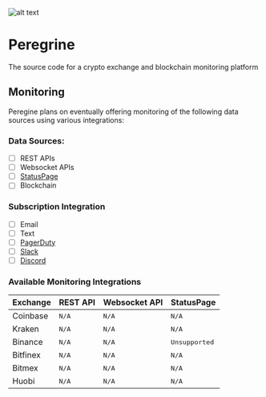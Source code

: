 ![alt text](http://clipart-library.com/new_gallery/falcon-clipart-39.gif=250x250)

# Peregrine
The source code for a crypto exchange and blockchain monitoring platform

## Monitoring
Peregine plans on eventually offering monitoring of the following data sources using various integrations:
### Data Sources:
- [ ] REST APIs
- [ ] Websocket APIs
- [ ] [StatusPage](https://www.atlassian.com/software/statuspage)
- [ ] Blockchain

### Subscription Integration
- [ ] Email
- [ ] Text
- [ ] [PagerDuty](https://www.pagerduty.com/)
- [ ] [Slack](https://slack.com/)
- [ ] [Discord](https://discord.com/)

### Available Monitoring Integrations
Exchange      | REST API                 | Websocket API            | StatusPage
------------- | ------------------------ | ------------------------ | -----------------------
Coinbase      | <kbd>N/A</kbd>           | <kbd>N/A</kbd>           | <kbd>N/A</kbd>
Kraken        | <kbd>N/A</kbd>           | <kbd>N/A</kbd>           | <kbd>N/A</kbd>
Binance       | <kbd>N/A</kbd>           | <kbd>N/A</kbd>           | <kbd>Unsupported</kbd>
Bitfinex      | <kbd>N/A</kbd>           | <kbd>N/A</kbd>           | <kbd>N/A</kbd>
Bitmex        | <kbd>N/A</kbd>           | <kbd>N/A</kbd>           | <kbd>N/A</kbd>
Huobi         | <kbd>N/A</kbd>           | <kbd>N/A</kbd>           | <kbd>N/A</kbd>
